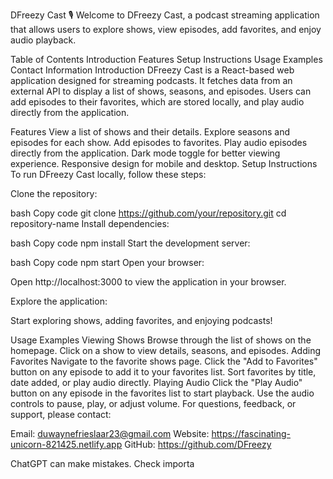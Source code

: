 DFreezy Cast 🎙️
Welcome to DFreezy Cast, a podcast streaming application that allows users to explore shows, view episodes, add favorites, and enjoy audio playback.

Table of Contents
Introduction
Features
Setup Instructions
Usage Examples
Contact Information
Introduction
DFreezy Cast is a React-based web application designed for streaming podcasts. It fetches data from an external API to display a list of shows, seasons, and episodes. Users can add episodes to their favorites, which are stored locally, and play audio directly from the application.

Features
View a list of shows and their details.
Explore seasons and episodes for each show.
Add episodes to favorites.
Play audio episodes directly from the application.
Dark mode toggle for better viewing experience.
Responsive design for mobile and desktop.
Setup Instructions
To run DFreezy Cast locally, follow these steps:

Clone the repository:

bash
Copy code
git clone https://github.com/your/repository.git
cd repository-name
Install dependencies:

bash
Copy code
npm install
Start the development server:

bash
Copy code
npm start
Open your browser:

Open http://localhost:3000 to view the application in your browser.

Explore the application:

Start exploring shows, adding favorites, and enjoying podcasts!

Usage Examples
Viewing Shows
Browse through the list of shows on the homepage.
Click on a show to view details, seasons, and episodes.
Adding Favorites
Navigate to the favorite shows page.
Click the "Add to Favorites" button on any episode to add it to your favorites list.
Sort favorites by title, date added, or play audio directly.
Playing Audio
Click the "Play Audio" button on any episode in the favorites list to start playback.
Use the audio controls to pause, play, or adjust volume.
For questions, feedback, or support, please contact:

Email: duwaynefrieslaar23@gmail.com
Website: https://fascinating-unicorn-821425.netlify.app
GitHub: https://github.com/DFreezy













ChatGPT can make mistakes. Check importa
